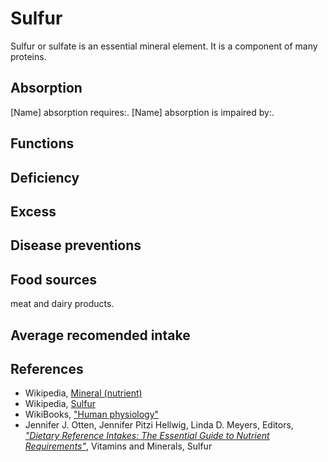 # Sulfur
Sulfur or sulfate is an essential mineral element. It is a component of many proteins.

## Absorption
[Name] absorption requires:.
[Name] absorption is impaired by:.

## Functions


## Deficiency


## Excess


## Disease preventions


## Food sources
meat and dairy products.

## Average recomended intake


## References
- Wikipedia, [Mineral (nutrient)](https://en.wikipedia.org/wiki/Mineral_(nutrient))
- Wikipedia, [Sulfur](https://en.wikipedia.org/wiki/Sulfur)
- WikiBooks, ["Human physiology"](https://en.wikibooks.org/wiki/Human_Physiology/Nutrition#Minerals)
- Jennifer J. Otten, Jennifer Pitzi Hellwig, Linda D. Meyers, Editors, [_"Dietary Reference Intakes: The Essential Guide to Nutrient Requirements"_](https://www.amazon.com/Dietary-Reference-Intakes-Essential-Requirements/dp/0309157420), Vitamins and Minerals, Sulfur